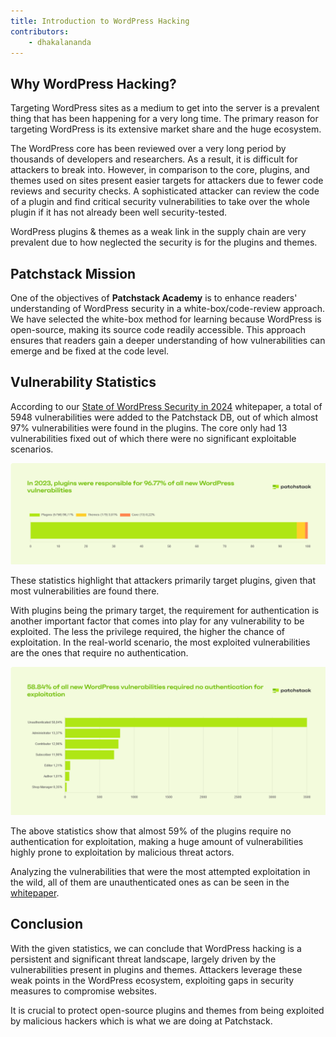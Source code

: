 ```yaml
---
title: Introduction to WordPress Hacking
contributors:
    - dhakalananda
---
```


## Why WordPress Hacking?

Targeting WordPress sites as a medium to get into the server is a prevalent thing that has been happening for a very long time. The primary reason for targeting WordPress is its extensive market share and the huge ecosystem.

The WordPress core has been reviewed over a very long period by thousands of developers and researchers. As a result, it is difficult for attackers to break into. However, in comparison to the core, plugins, and themes used on sites present easier targets for attackers due to fewer code reviews and security checks. A sophisticated attacker can review the code of a plugin and find critical security vulnerabilities to take over the whole plugin if it has not already been well security-tested.

WordPress plugins & themes as a weak link in the supply chain are very prevalent due to how neglected the security is for the plugins and themes.

## Patchstack Mission

One of the objectives of **Patchstack Academy** is to enhance readers' understanding of WordPress security in a white-box/code-review approach. We have selected the white-box method for learning because WordPress is open-source, making its source code readily accessible. This approach ensures that readers gain a deeper understanding of how vulnerabilities can emerge and be fixed at the code level.

## Vulnerability Statistics

According to our [State of WordPress Security in 2024](https://patchstack.com/whitepaper/state-of-wordpress-security-in-2024) whitepaper, a total of 5948 vulnerabilities were added to the Patchstack DB, out of which almost 97% vulnerabilities were found in the plugins. The core only had 13 vulnerabilities fixed out of which there were no significant exploitable scenarios.

![WP vulns by percentage](../../../../../public/images/wp-vulns-by-percentage.png)

These statistics highlight that attackers primarily target plugins, given that most vulnerabilities are found there.

With plugins being the primary target, the requirement for authentication is another important factor that comes into play for any vulnerability to be exploited. The less the privilege required, the higher the chance of exploitation. In the real-world scenario, the most exploited vulnerabilities are the ones that require no authentication.

![WP vulns by unauth privilege percentage](../../../../../public/images/unauth-vulns-percentage.png)

The above statistics show that almost 59% of the plugins require no authentication for exploitation, making a huge amount of vulnerabilities highly prone to exploitation by malicious threat actors.

Analyzing the vulnerabilities that were the most attempted exploitation in the wild, all of them are unauthenticated ones as can be seen in the [whitepaper](https://patchstack.com/whitepaper/state-of-wordpress-security-in-2024#headline-1007-17052).

## Conclusion

With the given statistics, we can conclude that WordPress hacking is a persistent and significant threat landscape, largely driven by the vulnerabilities present in plugins and themes. Attackers leverage these weak points in the WordPress ecosystem, exploiting gaps in security measures to compromise websites.

It is crucial to protect open-source plugins and themes from being exploited by malicious hackers which is what we are doing at Patchstack.